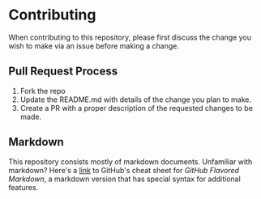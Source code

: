 # Contributing

When contributing to this repository, please first discuss the change you wish to make via an issue before making a change.

## Pull Request Process

1. Fork the repo
2. Update the README.md with details of the change you plan to make.
3. Create a PR with a proper description of the requested changes to be made.

## Markdown

This repository consists mostly of markdown documents. Unfamiliar with markdown? Here's a [link](https://guides.github.com/pdfs/markdown-cheatsheet-online.pdf) to GitHub's cheat sheet for _GitHub Flavored Markdown_, a markdown version that has special syntax for additional features.
